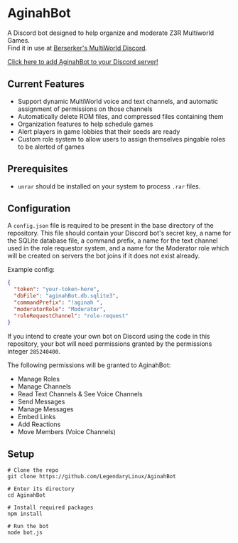 # AginahBot
A Discord bot designed to help organize and moderate Z3R Multiworld Games.  
Find it in use at [Berserker's MultiWorld Discord](https://discord.gg/B5pjMYy).

[Click here to add AginahBot to your Discord server!](https://discord.com/oauth2/authorize?client_id=682767791585099776&scope=bot&permissions=285240400)

## Current Features
- Support dynamic MultiWorld voice and text channels, and automatic assignment of permissions on those channels
- Automatically delete ROM files, and compressed files containing them
- Organization features to help schedule games
- Alert players in game lobbies that their seeds are ready
- Custom role system to allow users to assign themselves pingable roles to be alerted of games

## Prerequisites
- `unrar` should be installed on your system to process `.rar` files.

## Configuration
A `config.json` file is required to be present in the base directory of the repository. This file should contain
your Discord bot's secret key, a name for the SQLite database file, a command prefix, a name for the text channel
used in the role requestor system, and a name for the Moderator role which will be created on servers the bot
joins if it does not exist already. 

Example config:
```json
{
  "token": "your-token-here",
  "dbFile": "aginahBot.db.sqlite3",
  "commandPrefix": "!aginah ",
  "moderatorRole": "Moderator",
  "roleRequestChannel": "role-request"
}
```

If you intend to create your own bot on Discord using the code in this repository, your bot will need
permissions granted by the permissions integer `285240400`.

The following permissions will be granted
to AginahBot:
- Manage Roles
- Manage Channels
- Read Text Channels & See Voice Channels
- Send Messages
- Manage Messages
- Embed Links
- Add Reactions
- Move Members (Voice Channels)

## Setup
```shell script
# Clone the repo
git clone https://github.com/LegendaryLinux/AginahBot

# Enter its directory
cd AginahBot

# Install required packages
npm install

# Run the bot
node bot.js
```